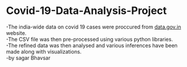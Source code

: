 # Covid-19-Data-Analysis-Project
-The india-wide data on covid 19 cases were proccured from [data.gov.in](https://data.gov.in/) website. <br>
-The CSV file was then pre-processed using various python libraries.<br>
-The refined data was then analysed and various inferences have been made along with visualizations.<br>
-by sagar Bhavsar
